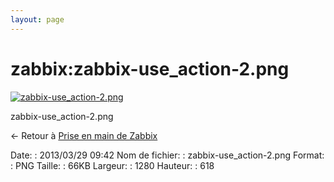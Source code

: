 ```yaml
---
layout: page
---
```


zabbix:zabbix-use\_action-2.png
===============================

[![zabbix-use\_action-2.png](..//assets/media/zabbix/zabbix-use_action-2.png@cache=&w=900&h=434 "zabbix-use_action-2.png")](..//assets/media/zabbix/zabbix-use_action-2.png@cache= "Afficher le fichier original")

zabbix-use\_action-2.png

← Retour à [Prise en main de
Zabbix](../../zabbix/zabbix-use.html "zabbix:zabbix-use")

Date:
:   2013/03/29 09:42
Nom de fichier:
:   zabbix-use\_action-2.png
Format:
:   PNG
Taille:
:   66KB
Largeur:
:   1280
Hauteur:
:   618

